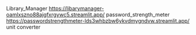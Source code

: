 Library_Manager
      https://libarymanager-oamlxszno88ajgfxrgywc5.streamlit.app/ 
password_strength_meter
      https://passwordstrengthmeter-lds3whbzbw6ykvdmygndvw.streamlit.app/
unit converter
      
